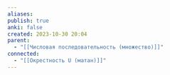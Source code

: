 ```yaml
---
aliases: 
publish: true
anki: false
created: 2023-10-30 20:04
parent:
  - "[[Числовая последовательность (множество)]]"
connected:
  - "[[Окрестность U (матан)]]"
---
```


















